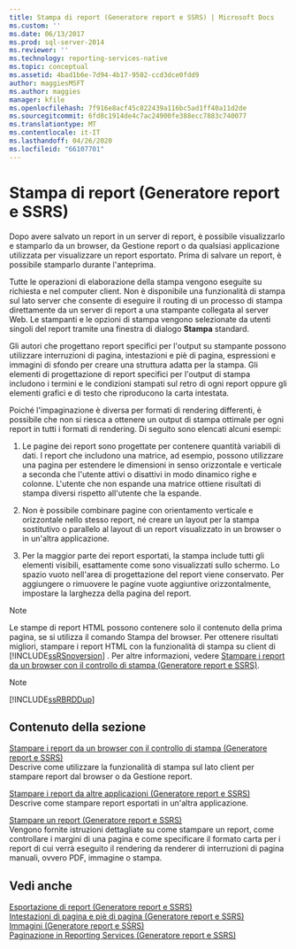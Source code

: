 ```yaml
---
title: Stampa di report (Generatore report e SSRS) | Microsoft Docs
ms.custom: ''
ms.date: 06/13/2017
ms.prod: sql-server-2014
ms.reviewer: ''
ms.technology: reporting-services-native
ms.topic: conceptual
ms.assetid: 4bad1b6e-7d94-4b17-9502-ccd3dce0fdd9
author: maggiesMSFT
ms.author: maggies
manager: kfile
ms.openlocfilehash: 7f916e8acf45c822439a116bc5ad1ff40a11d2de
ms.sourcegitcommit: 6fd8c1914de4c7ac24900fe388ecc7883c740077
ms.translationtype: MT
ms.contentlocale: it-IT
ms.lasthandoff: 04/26/2020
ms.locfileid: "66107701"
---
```

# <a name="print-reports-report-builder-and-ssrs"></a>Stampa di report (Generatore report e SSRS)
  Dopo avere salvato un report in un server di report, è possibile visualizzarlo e stamparlo da un browser, da Gestione report o da qualsiasi applicazione utilizzata per visualizzare un report esportato. Prima di salvare un report, è possibile stamparlo durante l'anteprima.  
  
 Tutte le operazioni di elaborazione della stampa vengono eseguite su richiesta e nel computer client. Non è disponibile una funzionalità di stampa sul lato server che consente di eseguire il routing di un processo di stampa direttamente da un server di report a una stampante collegata al server Web. Le stampanti e le opzioni di stampa vengono selezionate da utenti singoli del report tramite una finestra di dialogo **Stampa** standard.  
  
 Gli autori che progettano report specifici per l'output su stampante possono utilizzare interruzioni di pagina, intestazioni e piè di pagina, espressioni e immagini di sfondo per creare una struttura adatta per la stampa. Gli elementi di progettazione di report specifici per l'output di stampa includono i termini e le condizioni stampati sul retro di ogni report oppure gli elementi grafici e di testo che riproducono la carta intestata.  
  
 Poiché l'impaginazione è diversa per formati di rendering differenti, è possibile che non si riesca a ottenere un output di stampa ottimale per ogni report in tutti i formati di rendering. Di seguito sono elencati alcuni esempi:  
  
1.  Le pagine dei report sono progettate per contenere quantità variabili di dati. I report che includono una matrice, ad esempio, possono utilizzare una pagina per estendere le dimensioni in senso orizzontale e verticale a seconda che l'utente attivi o disattivi in modo dinamico righe e colonne. L'utente che non espande una matrice ottiene risultati di stampa diversi rispetto all'utente che la espande.  
  
2.  Non è possibile combinare pagine con orientamento verticale e orizzontale nello stesso report, né creare un layout per la stampa sostitutivo o parallelo al layout di un report visualizzato in un browser o in un'altra applicazione.  
  
3.  Per la maggior parte dei report esportati, la stampa include tutti gli elementi visibili, esattamente come sono visualizzati sullo schermo. Lo spazio vuoto nell'area di progettazione del report viene conservato. Per aggiungere o rimuovere le pagine vuote aggiuntive orizzontalmente, impostare la larghezza della pagina del report.  
  
> [!NOTE]  
>  Le stampe di report HTML possono contenere solo il contenuto della prima pagina, se si utilizza il comando Stampa del browser. Per ottenere risultati migliori, stampare i report HTML con la funzionalità di stampa su client di [!INCLUDE[ssRSnoversion](../../includes/ssrsnoversion-md.md)] . Per altre informazioni, vedere [Stampare i report da un browser con il controllo di stampa &#40;Generatore report e SSRS&#41;](print-reports-from-a-browser-with-the-print-control-report-builder-and-ssrs.md).  
  
> [!NOTE]  
>  [!INCLUDE[ssRBRDDup](../../includes/ssrbrddup-md.md)]  
  
## <a name="in-this-section"></a>Contenuto della sezione  
 [Stampare i report da un browser con il controllo di stampa &#40;Generatore report e SSRS&#41;](print-reports-from-a-browser-with-the-print-control-report-builder-and-ssrs.md)  
 Descrive come utilizzare la funzionalità di stampa sul lato client per stampare report dal browser o da Gestione report.  
  
 [Stampare i report da altre applicazioni &#40;Generatore report e SSRS&#41;](print-reports-from-other-applications-report-builder-and-ssrs.md)  
 Descrive come stampare report esportati in un'altra applicazione.  
  
 [Stampare un report &#40;Generatore report e SSRS&#41;](print-a-report-report-builder-and-ssrs.md)  
 Vengono fornite istruzioni dettagliate su come stampare un report, come controllare i margini di una pagina e come specificare il formato carta per i report di cui verrà eseguito il rendering da renderer di interruzioni di pagina manuali, ovvero PDF, immagine o stampa.  
  
## <a name="see-also"></a>Vedi anche  
 [Esportazione di report &#40;Generatore report e SSRS&#41;](export-reports-report-builder-and-ssrs.md)   
 [Intestazioni di pagina e piè di pagina &#40;Generatore report e SSRS&#41;](../report-design/page-headers-and-footers-report-builder-and-ssrs.md)   
 [Immagini &#40;Generatore report e SSRS&#41;](../report-design/images-report-builder-and-ssrs.md)   
 [Paginazione in Reporting Services &#40;Generatore report e SSRS&#41;](../report-design/pagination-in-reporting-services-report-builder-and-ssrs.md)  
  
  
